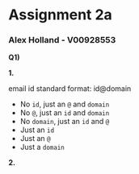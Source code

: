 # Assignment 2a
### Alex Holland - V00928553

**Q1)** 

**1.**

email id standard format: id@domain

- No `id`, just an `@` and `domain`
- No `@`, just an `id` and `domain`
- No `domain`, just an `id` and `@` 
- Just an `id`
- Just an `@`
- Just a `domain`

**2.** 

